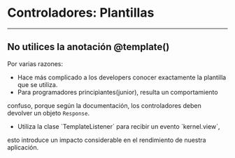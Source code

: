 # Controladores: Plantillas
------------------------

## **No utilices la anotación @template()**

Por varias razones:

* <!-- .element: class="fragment" data-fragment-index="1" --> Hace más complicado a los developers conocer exactamente la plantilla que se utiliza.

* <!-- .element: class="fragment" data-fragment-index="2" --> Para programadores principìantes(junior), resulta un comportamiento 
confuso, porque según la documentación, los controladores deben devolver un objeto `Response`.

* <!-- .element: class="fragment" data-fragment-index="3" --> Utiliza la clase `TemplateListener` para recibir un evento `kernel.view`, 
esto introduce un impacto considerable en el rendimiento de nuestra aplicación.
